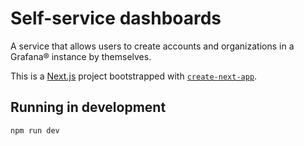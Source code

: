 # Self-service dashboards

A service that allows users to create accounts and organizations in a Grafana® instance by themselves.

This is a [Next.js](https://nextjs.org/) project bootstrapped with [`create-next-app`](https://github.com/vercel/next.js/tree/canary/packages/create-next-app).

## Running in development

```bash
npm run dev
```
